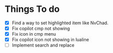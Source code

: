 # Things To do

- [x] Find a way to set highlighted item like NvChad.
- [x] Fix copilot cmp not showing
- [x] Fix icon in cmp menu
- [x] Fix copilot icon not showing in lualine
- [ ] Implement search and replace
